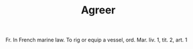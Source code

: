 ---
title: Agreer
letter: A
permalink: "/definitions/agreer.html"
body: Fr. In French marine law. To rig or equip a vessel, ord. Mar. liv. 1, tit. 2,
  art. 1
published_at: '2018-07-07'
source: Black's Law Dictionary
layout: post
---